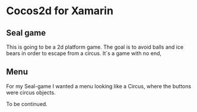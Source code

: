 # Cocos2d for Xamarin

## Seal game

This is going to be a 2d platform game. The goal is to avoid balls and ice bears in order to escape from a circus. It`s a game with no end,

## Menu

For my Seal-game I wanted a menu looking like a Circus, where the buttons were circus objects.

To be continued.
